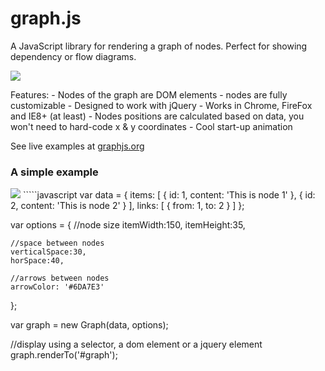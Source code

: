 graph.js
=======

A JavaScript library for rendering a graph of nodes. Perfect for showing dependency or flow diagrams.
<p>
<img src="http://graphjs.org/screens/example2.png" />
</p>
Features:
- Nodes of the graph are DOM elements - nodes are fully customizable
- Designed to work with jQuery
- Works in Chrome, FireFox and IE8+ (at least)
- Nodes positions are calculated based on data, you won't need to hard-code x & y coordinates
- Cool start-up animation

See live examples at <a href="http://graphjs.org">graphjs.org</a>

<h3>A simple example</h3>
<img src="http://graphjs.org/screens/example3.png" />
`````javascript
var data = {
	items: [
		{
			id: 1,
			content: 'This is node 1'
		},
		{
			id: 2,
			content: 'This is node 2'
		}
	],
	links: [
		{
			from: 1,
			to: 2
		}
	]
};

var options = {
	//node size
	itemWidth:150,
	itemHeight:35,
	
	//space between nodes
	verticalSpace:30,
	horSpace:40,
	
	//arrows between nodes
	arrowColor: '#6DA7E3'
};

var graph = new Graph(data, options);

//display using a selector, a dom element or a jquery element
graph.renderTo('#graph'); 
`````
